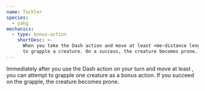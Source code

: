 ```yaml
---
name: Tackler
species:
  - yahg
mechanics:
  - type: bonus-action
    shortDesc: >-
      When you take the Dash action and move at least <me-distance length="20" abbr />, you may attempt
      to grapple a creature. On a success, the creature becomes prone.
---
```

Immediately after you use the Dash action on your turn and move at least
<me-distance length="20" />, you can attempt to grapple one creature as a bonus
action. If you succeed on the grapple, the creature becomes prone.
